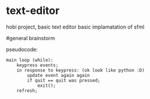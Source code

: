 # text-editor
hobi project, basic text editor 
basic implamatation of sfml

#general brainstorm

pseudocode:

    main loop (while):
        keypress events;
        in response to keypress: (ok look like python :D)
            update event again again
            if quit == quit was pressed;
                exit();
        refresh;
    


